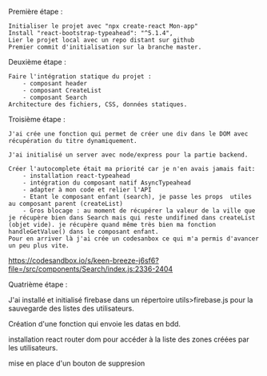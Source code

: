 Première étape : 

    Initialiser le projet avec "npx create-react Mon-app"
    Install "react-bootstrap-typeahead": "^5.1.4",
    Lier le projet local avec un repo distant sur github
    Premier commit d'initialisation sur la branche master.


Deuxième étape : 

    Faire l'intégration statique du projet : 
        - composant header
        - composant CreateList
        - composant Search
    Architecture des fichiers, CSS, données statiques.

Troisième étape : 

    J'ai crée une fonction qui permet de créer une div dans le DOM avec récupération du titre dynamiquement.

    J'ai initialisé un server avec node/express pour la partie backend.

    Créer l'autocomplete était ma priorité car je n'en avais jamais fait: 
        - installation react-typeahead
        - intégration du composant natif AsyncTypeahead
        - adapter à mon code et relier l'API 
        - Etant le composant enfant (search), je passe les props  utiles au composant parent (createList)
        - Gros blocage : au moment de récupérer la valeur de la ville que je récupère bien dans Search mais qui reste undifined dans createList (objet vide). je récupère quand même très bien ma fonction handleGetValue() dans le composant enfant.
    Pour en arriver là j'ai crée un codesanbox ce qui m'a permis d'avancer un peu plus vite.

https://codesandbox.io/s/keen-breeze-j6sf6?file=/src/components/Search/index.js:2336-2404

Quatrième étape : 

J'ai installé et initialisé firebase dans un répertoire utils>firebase.js pour la sauvegarde des listes des utilisateurs.

Création d'une fonction qui envoie les datas en bdd.

installation react router dom pour accéder à la liste des zones créées par les utilisateurs. 

mise en place d'un bouton de suppresion